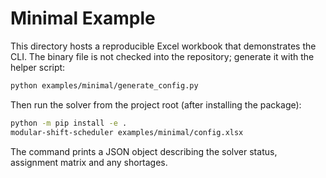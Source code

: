 # Minimal Example

This directory hosts a reproducible Excel workbook that demonstrates the CLI. The binary file is not
checked into the repository; generate it with the helper script:

```bash
python examples/minimal/generate_config.py
```

Then run the solver from the project root (after installing the package):

```bash
python -m pip install -e .
modular-shift-scheduler examples/minimal/config.xlsx
```

The command prints a JSON object describing the solver status, assignment matrix and any shortages.
